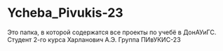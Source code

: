# Ycheba_Pivukis-23 

Это папка, в которой содержатся все проекты по учебё в ДонАУиГС.
Студент 2-го курса Харланович А.Э.
Группа ПИвУКИС-23
